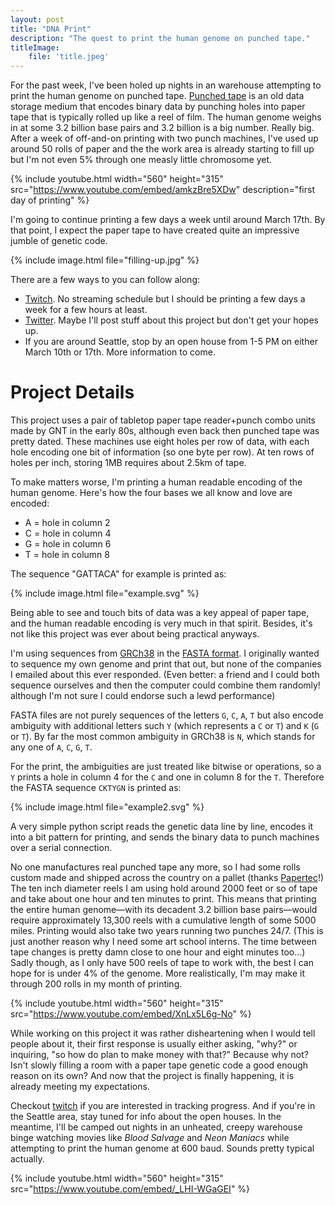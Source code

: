 ```yaml
---
layout: post
title: "DNA Print"
description: "The quest to print the human genome on punched tape."
titleImage:
    file: 'title.jpeg'
---
```


For the past week, I've been holed up nights in an warehouse attempting to print the human genome on punched tape. [Punched tape](https://en.wikipedia.org/wiki/Punched_tape) is an old data storage medium that encodes binary data by punching holes into paper tape that is typically rolled up like a reel of film. The human genome weighs in at some 3.2 billion base pairs and 3.2 billion is a big number. Really big. After a week of off-and-on printing with two punch machines, I've used up around 50 rolls of paper and the the work area is already starting to fill up but I'm not even 5% through one measly little chromosome yet.

{% include youtube.html width="560" height="315" src="https://www.youtube.com/embed/amkzBre5XDw" description="first day of printing" %}

I'm going to continue printing a few days a week until around March 17th. By that point, I expect the paper tape to have created quite an impressive jumble of genetic code.

{% include image.html file="filling-up.jpg" %}

There are a few ways to you can follow along:

* [Twitch](https://twitch.tv/mattbierner). No streaming schedule but I should be printing a few days a week for a few hours at least.
* [Twitter](https://twitter.com/mattbierner). Maybe I'll post stuff about this project but don't get your hopes up.
* If you are around Seattle, stop by an open house from 1-5 PM on either March 10th or 17th. More information to come.

# Project Details
This project uses a pair of tabletop paper tape reader+punch combo units made by GNT in the early 80s, although even back then punched tape was pretty dated. These machines use eight holes per row of data, with each hole encoding one bit of information (so one byte per row). At ten rows of holes per inch, storing 1MB requires about 2.5km of tape.

To make matters worse, I'm printing a human readable encoding of the human genome. Here's how the four bases we all know and love are encoded:

- A = hole in column 2
- C = hole in column 4
- G = hole in column 6
- T = hole in column 8

The sequence "GATTACA" for example is printed as:

{% include image.html file="example.svg" %}

Being able to see and touch bits of data was a key appeal of paper tape, and the human readable encoding is very much  in that spirit. Besides, it's not like this project was ever about being practical anyways.

I'm using sequences from [GRCh38](https://www.ncbi.nlm.nih.gov/assembly?term=GRCh38&cmd=DetailsSearch) in the [FASTA format](https://en.wikipedia.org/wiki/FASTA_format). I originally wanted to sequence my own genome and print that out, but none of the companies I emailed about this ever responded. (Even better: a friend and I could both sequence ourselves and then the computer could combine them randomly! although I'm not sure I could endorse such a lewd performance)

FASTA files are not purely sequences of the letters `G`, `C`, `A`, `T` but also encode ambiguity with additional letters such `Y` (which represents a `C` or `T`) and `K` (`G` or `T`). By far the most common ambiguity in GRCh38 is `N`, which stands for any one of `A`, `C`, `G`, `T`.

For the print, the ambiguities are just treated like bitwise or operations, so a `Y` prints a hole in column 4 for the `C` and one in column 8 for the `T`. Therefore the FASTA sequence `CKTYGN` is printed as:

{% include image.html file="example2.svg" %}

A very simple python script reads the genetic data line by line, encodes it into a bit pattern for printing, and sends the binary data to punch machines over a serial connection.

No one manufactures real punched tape any more, so I had some rolls custom made and shipped across the country on a pallet (thanks [Papertec](http://www.papertecinc.com/index.html)!) The ten inch diameter reels I am using hold around 2000 feet or so of tape and take about one hour and ten minutes to print. This means that printing the entire human genome—with its decadent 3.2 billion base pairs—would require approximately 13,300 reels with a cumulative length of some 5000 miles. Printing would also take two years running two punches 24/7. (This is just another reason why I need some art school interns. The time between tape changes is pretty damn close to one hour and eight minutes too...) Sadly though, as I only have 500 reels of tape to work with, the best I can hope for is under 4% of the genome. More realistically, I'm may make it through 200 rolls in my month of printing. 

{% include youtube.html width="560" height="315" src="https://www.youtube.com/embed/XnLx5L6g-No" %}

While working on this project it was rather disheartening when I would tell people about it, their first response is usually either asking, "why?" or inquiring, "so how do plan to make money with that?" Because why not? Isn't slowly filling a room with a paper tape genetic code a good enough reason on its own? And now that the project is finally happening, it is already meeting my expectations.

Checkout [twitch](https://twitch.tv/mattbierner) if you are interested in tracking progress. And if you're in the Seattle area, stay tuned for info about the open houses. In the meantime, I'll be camped out nights in an unheated, creepy warehouse binge watching movies like *Blood Salvage* and *Neon Maniacs* while attempting to print the human genome at 600 baud. Sounds pretty typical actually.

{% include youtube.html width="560" height="315" src="https://www.youtube.com/embed/_LHI-WGaGEI" %}

<!--
Best movie so far: Vigilante (1983). Damn!

Worst: Blood Beat. Amazing poster (https://horrorpedia.com/2016/06/16/bloodbeat-blood-beat-reviews-movie-film-horror-1982-overview-cast-plot/) but the film is totally lame. Not even a bad kind of good. How the hell does it have a 4.5 on IMDB, while the far more trashy and infinitely more entertaining Blood Salvage is at 5.0 and Blood Rage is stuck at a disgraceful 5.5? Who are these uncultured consumers who don't know what makes a good "Blood ____" movie!
--> 

